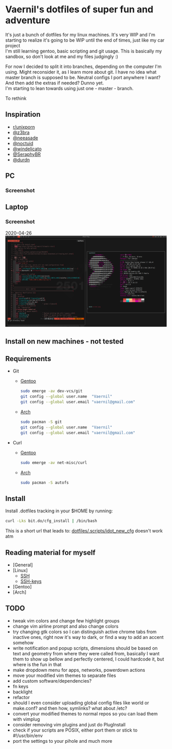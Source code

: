 # Vaernil's dotfiles of super fun and adventure

It's just a bunch of dotfiles for my linux machines. It's very WIP and I'm starting to realize it's going to be WIP until the end of times, just like my car project</br>
I'm still learning gentoo, basic scripting and git usage. This is basically my sandbox, so don't look at me and my files judgingly :)

For now I decided to split it into branches, depending on the computer I'm using. Might reconsider it, as I learn more about git.
I have no idea what master branch is supposed to be. Neutral configs I port anywhere I want? And then add the extras if needed? Dunno yet.<br>
I'm starting to lean towards using just one - master - branch.

To rethink

## Inspiration
* [r/unixporn](https://www.reddit.com/r/unixporn/)
* [@z3bra](http://blog.z3bra.org/)
* [@neeasade](https://github.com/neeasade/dotfiles)
* [@noctuid](https://github.com/noctuid/dotfiles)
* [@windelicato](https://github.com/windelicato/dotfiles)
* [@SeraphyBR](https://github.com/SeraphyBR/DotFiles)
* [@durdn](https://developer.atlassian.com/blog/2016/02/best-way-to-store-dotfiles-git-bare-repo/)
	
## PC
### Screenshot

## Laptop
### Screenshot
2020-04-26</br>
![Starting to take shape](Pictures/_screenshots/_2020-recent-screenshot.png)</br>

## Install on new machines - not tested
## Requirements

* Git
	* [Gentoo](https://wiki.gentoo.org/wiki/Git)
		``` bash
		sudo emerge -av dev-vcs/git
		git config --global user.name  "Vaernil"
		git config --global user.email "vaernil@gmail.com"
		```
	* [Arch](https://wiki.archlinux.org/index.php/git)
		``` bash
		sudo pacman -S git
		git config --global user.name  "Vaernil"
		git config --global user.email "vaernil@gmail.com"
		```

* Curl
	* [Gentoo](https://packages.gentoo.org/packages/net-misc/curl)
		``` bash
		sudo emerge -av net-misc/curl
		```
	* [Arch](https://wiki.archlinux.org/index.php/Autofs)
		``` bash
		sudo pacman -S autofs
		```
## Install

Install .dotfiles tracking in your $HOME by running:
``` bash
curl -Lks bit.do/cfg_install | /bin/bash
```
This is a short url that leads to:
[dotfiles/.scripts/idot_new_cfg](https://raw.githubusercontent.com/Vaernil/dotfiles/master/.scripts/idot_new_cfg)
doesn't work atm

## Reading material for myself
* [General]
* [Linux]
	* [SSH](https://wiki.archlinux.org/index.php/Secure_Shell)
	* [SSH-keys](https://wiki.archlinux.org/index.php/SSH_keys)
* [Gentoo]
* [Arch]
## TODO
* tweak vim colors and change few highlight groups
* change vim airline prompt and also change colors
* try changing gtk colors so I can distinguish active chrome tabs from inactive ones, right now it's way to dark, or find a way to add an accent somehow
* write notification and popup scripts, dimensions should be based on text and geometry from where they were called from, basically I want them to show up bellow and perfectly centered, I could hardcode it, but where is the fun in that
* make dropdown menu for apps, networks, powerdown actions
* move your modified vim themes to separate files
* add custom software/dependencies?
* fn keys
* backlight
* refactor
* should I even consider uploading global config files like world or make.conf? and then how,
  symlinks? what about /etc?
* convert your modified themes to normal repos so you can load them with vimplug
* consider removing vim plugins and just do PlugInstall
* check if your scripts are POSIX, either port them or stick to #!/usr/bin/env
* port the settings to your pihole
and much more
